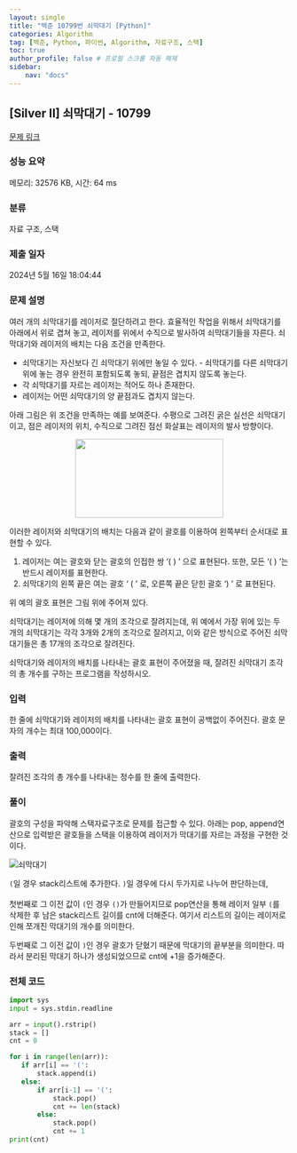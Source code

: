 ```yaml
---
layout: single
title: "백준 10799번 쇠막대기 [Python]"
categories: Algorithm
tag: [백준, Python, 파이썬, Algorithm, 자료구조, 스택]
toc: true
author_profile: false # 프로필 스크롤 자동 해제
sidebar:
    nav: "docs"
---
```

## [Silver II] 쇠막대기 - 10799 

[문제 링크](https://www.acmicpc.net/problem/10799) 

### 성능 요약

메모리: 32576 KB, 시간: 64 ms

### 분류

자료 구조, 스택

### 제출 일자

2024년 5월 16일 18:04:44

### 문제 설명

<p>여러 개의 쇠막대기를 레이저로 절단하려고 한다. 효율적인 작업을 위해서 쇠막대기를 아래에서 위로 겹쳐 놓고, 레이저를 위에서 수직으로 발사하여 쇠막대기들을 자른다. 쇠막대기와 레이저의 배치는 다음 조건을 만족한다.</p>

<ul>
	<li>쇠막대기는 자신보다 긴 쇠막대기 위에만 놓일 수 있다. - 쇠막대기를 다른 쇠막대기 위에 놓는 경우 완전히 포함되도록 놓되, 끝점은 겹치지 않도록 놓는다.</li>
	<li>각 쇠막대기를 자르는 레이저는 적어도 하나 존재한다.</li>
	<li>레이저는 어떤 쇠막대기의 양 끝점과도 겹치지 않는다. </li>
</ul>

<p>아래 그림은 위 조건을 만족하는 예를 보여준다. 수평으로 그려진 굵은 실선은 쇠막대기이고, 점은 레이저의 위치, 수직으로 그려진 점선 화살표는 레이저의 발사 방향이다.</p>

<p style="text-align: center;"><img alt="" src="https://onlinejudgeimages.s3-ap-northeast-1.amazonaws.com/problem/10799/1.png" style="height:142px; width:267px"></p>

<p>이러한 레이저와 쇠막대기의 배치는 다음과 같이 괄호를 이용하여 왼쪽부터 순서대로 표현할 수 있다.</p>

<ol>
	<li>레이저는 여는 괄호와 닫는 괄호의 인접한 쌍 ‘( ) ’ 으로 표현된다. 또한, 모든 ‘( ) ’는 반드시 레이저를 표현한다.</li>
	<li>쇠막대기의 왼쪽 끝은 여는 괄호 ‘ ( ’ 로, 오른쪽 끝은 닫힌 괄호 ‘) ’ 로 표현된다. </li>
</ol>

<p>위 예의 괄호 표현은 그림 위에 주어져 있다.</p>

<p>쇠막대기는 레이저에 의해 몇 개의 조각으로 잘려지는데, 위 예에서 가장 위에 있는 두 개의 쇠막대기는 각각 3개와 2개의 조각으로 잘려지고, 이와 같은 방식으로 주어진 쇠막대기들은 총 17개의 조각으로 잘려진다. </p>

<p>쇠막대기와 레이저의 배치를 나타내는 괄호 표현이 주어졌을 때, 잘려진 쇠막대기 조각의 총 개수를 구하는 프로그램을 작성하시오.</p>

### 입력 

 <p>한 줄에 쇠막대기와 레이저의 배치를 나타내는 괄호 표현이 공백없이 주어진다. 괄호 문자의 개수는 최대 100,000이다. </p>

### 출력 

 <p>잘려진 조각의 총 개수를 나타내는 정수를 한 줄에 출력한다.</p>

### 풀이
 <p>괄호의 구성을 파악해 스택자료구조로 문제를 접근할 수 있다. 아래는 pop, append연산으로 입력받은 괄호들을 스택을 이용하여 레이저가 막대기를 자르는 과정을 구현한 것이다.</p>

![쇠막대기](https://github.com/tmdwns29/Baekjun-Algorithm/assets/40661651/28fe82f1-4795-462f-9a95-dcf1fecdd110)

 <p><code>(</code>일 경우 stack리스트에 추가한다. <code>)</code>일 경우에 다시 두가지로 나누어 판단하는데,<br><br>첫번째로 그 이전 값이 <code>(</code>인 경우 <code>()</code>가 만들어지므로 pop연산을 통해 레이저 일부 <code>(</code>를 삭제한 후 남은 stack리스트 길이를 cnt에 더해준다. 여기서 리스트의 길이는 레이저로 인해 쪼개진 막대기의 개수를 의미한다.</p>
 <p>두번째로 그 이전 값이 <code>)</code>인 경우 괄호가 닫혔기 때문에 막대기의 끝부분을 의미한다. 따라서 분리된 막대기 하나가 생성되었으므로 cnt에 +1을 증가해준다.</p>

### 전체 코드
 ~~~python
 import sys
 input = sys.stdin.readline

 arr = input().rstrip()
 stack = []
 cnt = 0

 for i in range(len(arr)):
    if arr[i] == '(':
        stack.append(i)
    else:
        if arr[i-1] == '(':
            stack.pop()
            cnt += len(stack)
        else:
            stack.pop()
            cnt += 1
 print(cnt)
 ~~~